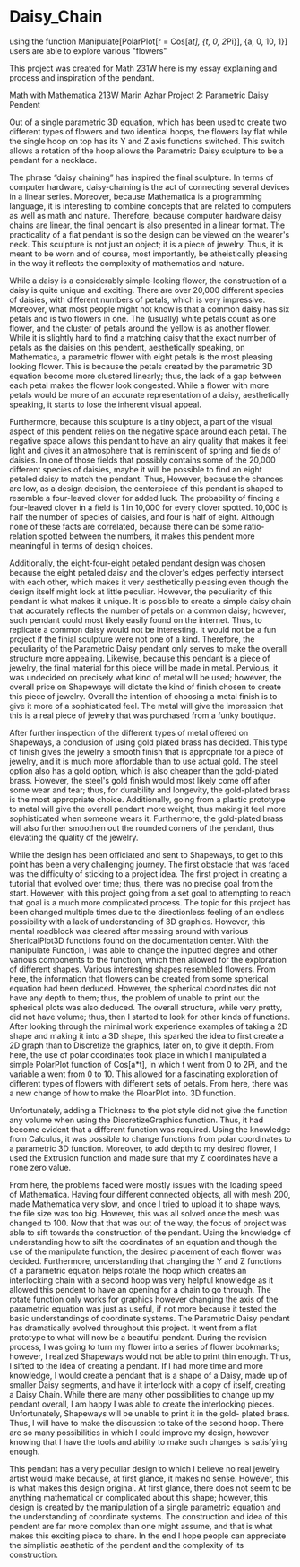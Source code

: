 # Daisy_Chain
using the function Manipulate[PolarPlot[r = Cos[a*t], {t, 0, 2*Pi}], {a, 0, 10, 1}] users are able to explore various "flowers"                            
                            
                            
                                                     
                            
This project was created for Math 231W here is my essay explaining and process and inspiration of the pendant.

Math with Mathematica 213W
Marin Azhar 
Project 2: Parametric Daisy Pendent

  Out of a single parametric 3D equation, which has been used to create two different types of flowers and two identical hoops, the flowers lay flat while the single hoop on top has its Y and Z axis functions switched. This switch allows a rotation of the hoop allows the Parametric Daisy sculpture to be a pendant for a necklace. 
    
  The phrase “daisy chaining” has inspired the final sculpture. In terms of computer hardware, daisy-chaining is the act of connecting several devices in a linear series. Moreover, because Mathematica is a programming language, it is interesting to combine concepts that are related to computers as well as math and nature. Therefore, because computer hardware daisy chains are linear, the final pendant is also presented in a linear format. The practicality of a flat pendant is so the design can be viewed on the wearer's neck. This sculpture is not just an object; it is a piece of jewelry. Thus, it is meant to be worn and of course, most importantly, be atheistically pleasing in the way it reflects the complexity of mathematics and nature.  

  While a daisy is a considerably simple-looking flower, the construction of a daisy is quite unique and exciting. There are over 20,000 different species of daisies, with different numbers of petals, which is very impressive. Moreover, what most people might not know is that a common daisy has six petals and is two flowers in one. The (usually) white petals count as one flower, and the cluster of petals around the yellow is as another flower. While it is slightly hard to find a matching daisy that the exact number of petals as the daisies on this pendent, aesthetically speaking, on Mathematica, a parametric flower with eight petals is the most pleasing looking flower. This is because the petals created by the parametric 3D equation become more clustered linearly; thus, the lack of a gap between each petal makes the flower look congested. While a flower with more petals would be more of an accurate representation of a daisy, aesthetically speaking, it starts to lose the inherent visual appeal.

  Furthermore, because this sculpture is a tiny object, a part of the visual aspect of this pendent relies on the negative space around each petal. The negative space allows this pendant to have an airy quality that makes it feel light and gives it an atmosphere that is reminiscent of spring and fields of daisies. In one of those fields that possibly contains some of the 20,000 different species of daisies, maybe it will be possible to find an eight petaled daisy to match the pendant. Thus, However, because the chances are low, as a design decision, the centerpiece of this pendant is shaped to resemble a four-leaved clover for added luck. The probability of finding a four-leaved clover in a field is 1 in 10,000 for every clover spotted. 10,000 is half the number of species of daisies, and four is half of eight. Although none of these facts are correlated, because there can be some ratio-relation spotted between the numbers, it makes this pendent more meaningful in terms of design choices.
  
  Additionally, the eight-four-eight petaled pendant design was chosen because the eight petaled daisy and the clover's edges perfectly intersect with each other, which makes it very aesthetically pleasing even though the design itself might look at little peculiar.  However, the peculiarity of this pendant is what makes it unique. It is possible to create a simple daisy chain that accurately reflects the number of petals on a common daisy; however, such pendant could most likely easily found on the internet. Thus, to replicate a common daisy would not be interesting. It would not be a fun project if the finial sculpture were not one of a kind. Therefore, the peculiarity of the Parametric Daisy pendant only serves to make the overall structure more appealing.
Likewise, because this pendant is a piece of jewelry, the final material for this piece will be made in metal. Pervious, it was undecided on precisely what kind of metal will be used; however, the overall price on Shapeways will dictate the kind of finish chosen to create this piece of jewelry. Overall the intention of choosing a metal finish is to give it more of a sophisticated feel. The metal will give the impression that this is a real piece of jewelry that was purchased from a funky boutique.

  After further inspection of the different types of metal offered on Shapeways, a conclusion of using gold plated brass has decided. This type of finish gives the jewelry a smooth finish that is appropriate for a piece of jewelry, and it is much more affordable than to use actual gold.  The steel option also has a gold option, which is also cheaper than the gold-plated brass. However, the steel's gold finish would most likely come off after some wear and tear; thus, for durability and longevity, the gold-plated brass is the most appropriate choice. Additionally, going from a plastic prototype to metal will give the overall pendant more weight, thus making it feel more sophisticated when someone wears it. Furthermore, the gold-plated brass will also further smoothen out the rounded corners of the pendant, thus elevating the quality of the jewelry.
  
  While the design has been officiated and sent to Shapeways, to get to this point has been a very challenging journey. The first obstacle that was faced was the difficulty of sticking to a project idea. The first project in creating a tutorial that evolved over time; thus, there was no precise goal from the start. However, with this project going from a set goal to attempting to reach that goal is a much more complicated process. The topic for this project has been changed multiple times due to the directionless feeling of an endless possibility with a lack of understanding of 3D graphics.
However, this mental roadblock was cleared after messing around with various ShericalPlot3D functions found on the documentation center. With the manipulate Function, I was able to change the inputted degree and other various components to the function, which then allowed for the exploration of different shapes. Various interesting shapes resembled flowers. From here, the information that flowers can be created from some spherical equation had been deduced.  However, the spherical coordinates did not have any depth to them; thus, the problem of unable to print out the spherical plots was also deduced. The overall structure, while very pretty, did not have volume; thus, then I started to look for other kinds of functions. After looking through the minimal work experience examples of taking a 2D shape and making it into a 3D shape, this sparked the idea to first create a 2D graph than to Discretize the graphics, later on, to give it depth. From here, the use of polar coordinates took place in which I manipulated a simple PolarPlot function of Cos[a*t], in which t went from 0 to 2Pi, and the variable a went from 0 to 10. This allowed for a fascinating exploration of different types of flowers with different sets of petals. From here, there was a new change of how to make the PloarPlot into. 3D function.

  Unfortunately, adding a Thickness to the plot style did not give the function any volume when using the DiscretizeGraphics function. Thus, it had become evident that a different function was required. Using the knowledge from Calculus, it was possible to change functions from polar coordinates to a parametric 3D function. Moreover, to add depth to my desired flower, I used the Extrusion function and made sure that my Z coordinates have a none zero value.

  From here, the problems faced were mostly issues with the loading speed of Mathematica. Having four different connected objects, all with mesh 200, made Mathematica very slow, and once I tried to upload it to shape ways, the file size was too big. However, this was all solved once the mesh was changed to 100. Now that that was out of the way, the focus of project was able to sift towards the construction of the pendant. Using the knowledge of understanding how to sift the coordinates of an equation and though the use of the manipulate function, the desired placement of each flower was decided. Furthermore, understanding that changing the Y and Z functions of a parametric equation helps rotate the hoop which creates an interlocking chain with a second hoop was very helpful knowledge as it allowed this pendent to have an opening for a chain to go through. The rotate function only works for graphics however changing the axis of the parametric equation was just as useful, if not more because it tested the basic understandings of coordinate systems. 
The Parametric Daisy pendant has dramatically evolved throughout this project. It went from a flat prototype to what will now be a beautiful pendant. During the revision process, I was going to turn my flower into a series of flower bookmarks; however, I realized Shapeways would not be able to print thin enough. Thus, I sifted to the idea of creating a pendant. If I had more time and more knowledge, I would create a pendant that is a shape of a Daisy, made up of smaller Daisy segments, and have it interlock with a copy of itself, creating a Daisy Chain. While there are many other possibilities to change up my pendant overall, I am happy I was able to create the interlocking pieces. Unfortunately, Shapeways will be unable to print it in the gold- plated brass. Thus, I will have to make the discussion to take of the second hoop. There are so many possibilities in which I could improve my design, however knowing that I have the tools and ability to make such changes is satisfying enough.

  This pendant has a very peculiar design to which I believe no real jewelry artist would make because, at first glance, it makes no sense. However, this is what makes this design original. At first glance, there does not seem to be anything mathematical or complicated about this shape; however, this design is created by the manipulation of a single parametric equation and the understanding of coordinate systems. The construction and idea of this pendent are far more complex than one might assume, and that is what makes this exciting piece to share. In the end I hope people can appreciate the simplistic aesthetic of the pendent and the complexity of its construction. 
